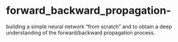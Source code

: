 # forward_backward_propagation-
building a simple neural network “from scratch” and to obtain a deep understanding of the forward/backward propagation process.
